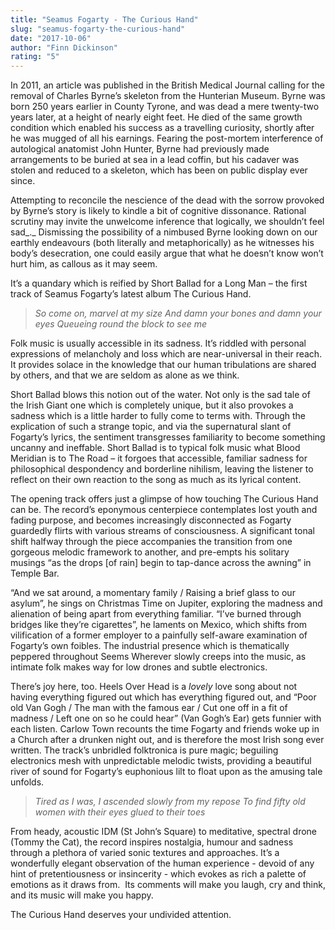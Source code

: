 ```yaml
---
title: "Seamus Fogarty - The Curious Hand"
slug: "seamus-fogarty-the-curious-hand"
date: "2017-10-06"
author: "Finn Dickinson"
rating: "5"
---
```


In 2011, an article was published in the British Medical Journal calling for the removal of Charles Byrne’s skeleton from the Hunterian Museum. Byrne was born 250 years earlier in County Tyrone, and was dead a mere twenty-two years later, at a height of nearly eight feet. He died of the same growth condition which enabled his success as a travelling curiosity, shortly after he was mugged of all his earnings. Fearing the post-mortem interference of autological anatomist John Hunter, Byrne had previously made arrangements to be buried at sea in a lead coffin, but his cadaver was stolen and reduced to a skeleton, which has been on public display ever since.

Attempting to reconcile the nescience of the dead with the sorrow provoked by Byrne’s story is likely to kindle a bit of cognitive dissonance. Rational scrutiny may invite the unwelcome inference that logically, we shouldn’t feel sad_._ Dismissing the possibility of a nimbused Byrne looking down on our earthly endeavours (both literally and metaphorically) as he witnesses his body’s desecration, one could easily argue that what he doesn’t know won’t hurt him, as callous as it may seem.

It’s a quandary which is reified by Short Ballad for a Long Man – the first track of Seamus Fogarty’s latest album The Curious Hand.

> _So come on, marvel at my size And damn your bones and damn your eyes Queueing round the block to see me_

Folk music is usually accessible in its sadness. It’s riddled with personal expressions of melancholy and loss which are near-universal in their reach. It provides solace in the knowledge that our human tribulations are shared by others, and that we are seldom as alone as we think.

Short Ballad blows this notion out of the water. Not only is the sad tale of the Irish Giant one which is completely unique, but it also provokes a sadness which is a little harder to fully come to terms with. Through the explication of such a strange topic, and via the supernatural slant of Fogarty’s lyrics, the sentiment transgresses familiarity to become something uncanny and ineffable. Short Ballad is to typical folk music what Blood Meridian is to The Road – it forgoes that accessible, familiar sadness for philosophical despondency and borderline nihilism, leaving the listener to reflect on their own reaction to the song as much as its lyrical content.

The opening track offers just a glimpse of how touching The Curious Hand can be. The record’s eponymous centerpiece contemplates lost youth and fading purpose, and becomes increasingly disconnected as Fogarty guardedly flirts with various streams of consciousness. A significant tonal shift halfway through the piece accompanies the transition from one gorgeous melodic framework to another, and pre-empts his solitary musings “as the drops \[of rain\] begin to tap-dance across the awning” in Temple Bar.

“And we sat around, a momentary family / Raising a brief glass to our asylum”, he sings on Christmas Time on Jupiter, exploring the madness and alienation of being apart from everything familiar. “I’ve burned through bridges like they’re cigarettes”, he laments on Mexico, which shifts from vilification of a former employer to a painfully self-aware examination of Fogarty’s own foibles. The industrial presence which is thematically peppered throughout Seems Wherever slowly creeps into the music, as intimate folk makes way for low drones and subtle electronics.

There’s joy here, too. Heels Over Head is a _lovely_ love song about not having everything figured out which has everything figured out, and “Poor old Van Gogh / The man with the famous ear / Cut one off in a fit of madness / Left one on so he could hear” (Van Gogh’s Ear) gets funnier with each listen. Carlow Town recounts the time Fogarty and friends woke up in a Church after a drunken night out, and is therefore the most Irish song ever written. The track’s unbridled folktronica is pure magic; beguiling electronics mesh with unpredictable melodic twists, providing a beautiful river of sound for Fogarty’s euphonious lilt to float upon as the amusing tale unfolds.

> _Tired as I was, I ascended slowly from my repose To find fifty old women with their eyes glued to their toes_

From heady, acoustic IDM (St John’s Square) to meditative, spectral drone (Tommy the Cat), the record inspires nostalgia, humour and sadness through a plethora of varied sonic textures and approaches. It’s a wonderfully elegant observation of the human experience - devoid of any hint of pretentiousness or insincerity - which evokes as rich a palette of emotions as it draws from.  Its comments will make you laugh, cry and think, and its music will make you happy.

The Curious Hand deserves your undivided attention.
